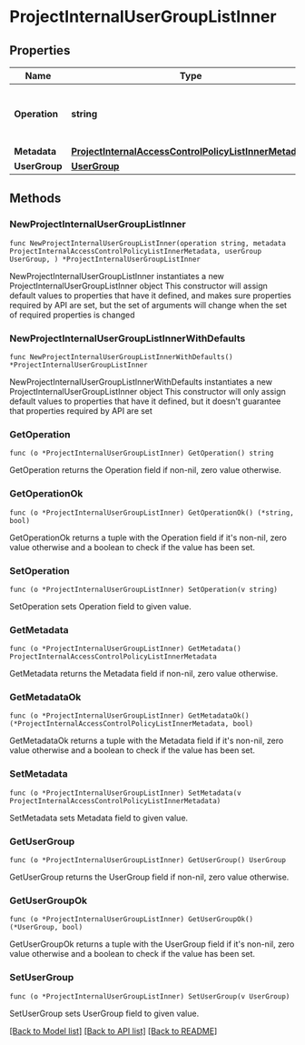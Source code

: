 # ProjectInternalUserGroupListInner

## Properties

Name | Type | Description | Notes
------------ | ------------- | ------------- | -------------
**Operation** | **string** | Indicates the action(add, delete, update) | 
**Metadata** | [**ProjectInternalAccessControlPolicyListInnerMetadata**](ProjectInternalAccessControlPolicyListInnerMetadata.md) |  | 
**UserGroup** | [**UserGroup**](UserGroup.md) |  | 

## Methods

### NewProjectInternalUserGroupListInner

`func NewProjectInternalUserGroupListInner(operation string, metadata ProjectInternalAccessControlPolicyListInnerMetadata, userGroup UserGroup, ) *ProjectInternalUserGroupListInner`

NewProjectInternalUserGroupListInner instantiates a new ProjectInternalUserGroupListInner object
This constructor will assign default values to properties that have it defined,
and makes sure properties required by API are set, but the set of arguments
will change when the set of required properties is changed

### NewProjectInternalUserGroupListInnerWithDefaults

`func NewProjectInternalUserGroupListInnerWithDefaults() *ProjectInternalUserGroupListInner`

NewProjectInternalUserGroupListInnerWithDefaults instantiates a new ProjectInternalUserGroupListInner object
This constructor will only assign default values to properties that have it defined,
but it doesn't guarantee that properties required by API are set

### GetOperation

`func (o *ProjectInternalUserGroupListInner) GetOperation() string`

GetOperation returns the Operation field if non-nil, zero value otherwise.

### GetOperationOk

`func (o *ProjectInternalUserGroupListInner) GetOperationOk() (*string, bool)`

GetOperationOk returns a tuple with the Operation field if it's non-nil, zero value otherwise
and a boolean to check if the value has been set.

### SetOperation

`func (o *ProjectInternalUserGroupListInner) SetOperation(v string)`

SetOperation sets Operation field to given value.


### GetMetadata

`func (o *ProjectInternalUserGroupListInner) GetMetadata() ProjectInternalAccessControlPolicyListInnerMetadata`

GetMetadata returns the Metadata field if non-nil, zero value otherwise.

### GetMetadataOk

`func (o *ProjectInternalUserGroupListInner) GetMetadataOk() (*ProjectInternalAccessControlPolicyListInnerMetadata, bool)`

GetMetadataOk returns a tuple with the Metadata field if it's non-nil, zero value otherwise
and a boolean to check if the value has been set.

### SetMetadata

`func (o *ProjectInternalUserGroupListInner) SetMetadata(v ProjectInternalAccessControlPolicyListInnerMetadata)`

SetMetadata sets Metadata field to given value.


### GetUserGroup

`func (o *ProjectInternalUserGroupListInner) GetUserGroup() UserGroup`

GetUserGroup returns the UserGroup field if non-nil, zero value otherwise.

### GetUserGroupOk

`func (o *ProjectInternalUserGroupListInner) GetUserGroupOk() (*UserGroup, bool)`

GetUserGroupOk returns a tuple with the UserGroup field if it's non-nil, zero value otherwise
and a boolean to check if the value has been set.

### SetUserGroup

`func (o *ProjectInternalUserGroupListInner) SetUserGroup(v UserGroup)`

SetUserGroup sets UserGroup field to given value.



[[Back to Model list]](../README.md#documentation-for-models) [[Back to API list]](../README.md#documentation-for-api-endpoints) [[Back to README]](../README.md)


